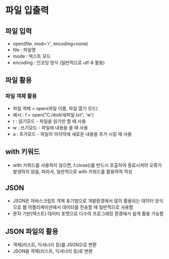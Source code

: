 # 파일 입출력

## 파일 입력
- open(file, mod='r', encoding=none)
- file : 파일명
- mode : 텍스트 모드
- encoding : 인코딩 방식 (일반적으로 utf-8 활용)

## 파일 활용

### 파일 객체 활용
- 파일 객체 = open(파일 이름, 파일 열기 모드)
- 예시 : f = open("C:/doit/새파일.txt", 'w')
- r : 읽기모드 - 파일을 읽기만 할 때 사용
- w : 쓰기모드 - 파일에 내용을 쓸 때 사용
- a : 추가모드 - 파일의 마지막에 새로운 내용을 추가 시킬 때 사용

## with 키워드 
- with 키워드를 사용하지 않으면, f.close()를 반드시 호출하여 종료시켜야 오류가 발생하지 않음, 따라서, 일반적으로 with 키워드를 활용하여 작성

## JSON
- JSON은 자바스크립트 객체 표기법으로 개발환경에서 많이 활용되는 데이터 양식으로 웹 어플리케이션에서 데이터를 전송할 때 일반적으로 사용함
- 문자 기반(텍스트) 데이터 포맷으로 다수의 프로그래밍 환경에서 쉽게 활용 가능함

## JSON 파일의 활용
- 객체(리스트, 딕셔너리 등)를 JSON으로 변환
- JSON을 객체(리스트, 딕셔너리 등)로 변환
